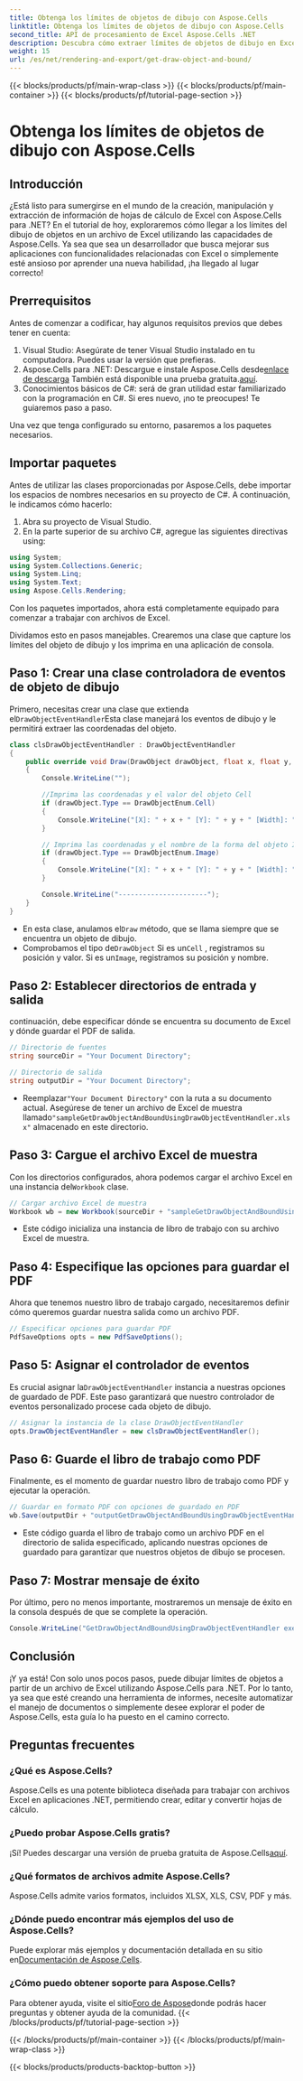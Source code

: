 ```yaml
---
title: Obtenga los límites de objetos de dibujo con Aspose.Cells
linktitle: Obtenga los límites de objetos de dibujo con Aspose.Cells
second_title: API de procesamiento de Excel Aspose.Cells .NET
description: Descubra cómo extraer límites de objetos de dibujo en Excel usando Aspose.Cells para .NET con nuestra completa guía paso a paso.
weight: 15
url: /es/net/rendering-and-export/get-draw-object-and-bound/
---
```


{{< blocks/products/pf/main-wrap-class >}}
{{< blocks/products/pf/main-container >}}
{{< blocks/products/pf/tutorial-page-section >}}

# Obtenga los límites de objetos de dibujo con Aspose.Cells


## Introducción

¿Está listo para sumergirse en el mundo de la creación, manipulación y extracción de información de hojas de cálculo de Excel con Aspose.Cells para .NET? En el tutorial de hoy, exploraremos cómo llegar a los límites del dibujo de objetos en un archivo de Excel utilizando las capacidades de Aspose.Cells. Ya sea que sea un desarrollador que busca mejorar sus aplicaciones con funcionalidades relacionadas con Excel o simplemente esté ansioso por aprender una nueva habilidad, ¡ha llegado al lugar correcto! 

## Prerrequisitos

Antes de comenzar a codificar, hay algunos requisitos previos que debes tener en cuenta:

1. Visual Studio: Asegúrate de tener Visual Studio instalado en tu computadora. Puedes usar la versión que prefieras.
2.  Aspose.Cells para .NET: Descargue e instale Aspose.Cells desde[enlace de descarga](https://releases.aspose.com/cells/net/) También está disponible una prueba gratuita.[aquí](https://releases.aspose.com/).
3. Conocimientos básicos de C#: será de gran utilidad estar familiarizado con la programación en C#. Si eres nuevo, ¡no te preocupes! Te guiaremos paso a paso.

Una vez que tenga configurado su entorno, pasaremos a los paquetes necesarios.

## Importar paquetes

Antes de utilizar las clases proporcionadas por Aspose.Cells, debe importar los espacios de nombres necesarios en su proyecto de C#. A continuación, le indicamos cómo hacerlo:

1. Abra su proyecto de Visual Studio.
2. En la parte superior de su archivo C#, agregue las siguientes directivas using:

```csharp
using System;
using System.Collections.Generic;
using System.Linq;
using System.Text;
using Aspose.Cells.Rendering;
```

Con los paquetes importados, ahora está completamente equipado para comenzar a trabajar con archivos de Excel.

Dividamos esto en pasos manejables. Crearemos una clase que capture los límites del objeto de dibujo y los imprima en una aplicación de consola.

## Paso 1: Crear una clase controladora de eventos de objeto de dibujo

 Primero, necesitas crear una clase que extienda el`DrawObjectEventHandler`Esta clase manejará los eventos de dibujo y le permitirá extraer las coordenadas del objeto.

```csharp
class clsDrawObjectEventHandler : DrawObjectEventHandler
{
    public override void Draw(DrawObject drawObject, float x, float y, float width, float height)
    {
        Console.WriteLine("");

        //Imprima las coordenadas y el valor del objeto Cell
        if (drawObject.Type == DrawObjectEnum.Cell)
        {
            Console.WriteLine("[X]: " + x + " [Y]: " + y + " [Width]: " + width + " [Height]: " + height + " [Cell Value]: " + drawObject.Cell.StringValue);
        }

        // Imprima las coordenadas y el nombre de la forma del objeto Imagen
        if (drawObject.Type == DrawObjectEnum.Image)
        {
            Console.WriteLine("[X]: " + x + " [Y]: " + y + " [Width]: " + width + " [Height]: " + height + " [Shape Name]: " + drawObject.Shape.Name);
        }

        Console.WriteLine("----------------------");
    }
}
```

-  En esta clase, anulamos el`Draw` método, que se llama siempre que se encuentra un objeto de dibujo. 
-  Comprobamos el tipo de`DrawObject` Si es un`Cell` , registramos su posición y valor. Si es un`Image`, registramos su posición y nombre.

## Paso 2: Establecer directorios de entrada y salida

continuación, debe especificar dónde se encuentra su documento de Excel y dónde guardar el PDF de salida.

```csharp
// Directorio de fuentes
string sourceDir = "Your Document Directory";

// Directorio de salida
string outputDir = "Your Document Directory";
```

-  Reemplazar`"Your Document Directory"` con la ruta a su documento actual. Asegúrese de tener un archivo de Excel de muestra llamado`"sampleGetDrawObjectAndBoundUsingDrawObjectEventHandler.xlsx"` almacenado en este directorio.

## Paso 3: Cargue el archivo Excel de muestra

 Con los directorios configurados, ahora podemos cargar el archivo Excel en una instancia del`Workbook` clase.

```csharp
// Cargar archivo Excel de muestra
Workbook wb = new Workbook(sourceDir + "sampleGetDrawObjectAndBoundUsingDrawObjectEventHandler.xlsx");
```

- Este código inicializa una instancia de libro de trabajo con su archivo Excel de muestra. 

## Paso 4: Especifique las opciones para guardar el PDF

Ahora que tenemos nuestro libro de trabajo cargado, necesitaremos definir cómo queremos guardar nuestra salida como un archivo PDF.

```csharp
// Especificar opciones para guardar PDF
PdfSaveOptions opts = new PdfSaveOptions();
```

## Paso 5: Asignar el controlador de eventos

 Es crucial asignar la`DrawObjectEventHandler` instancia a nuestras opciones de guardado de PDF. Este paso garantizará que nuestro controlador de eventos personalizado procese cada objeto de dibujo.

```csharp
// Asignar la instancia de la clase DrawObjectEventHandler
opts.DrawObjectEventHandler = new clsDrawObjectEventHandler();
```

## Paso 6: Guarde el libro de trabajo como PDF

Finalmente, es el momento de guardar nuestro libro de trabajo como PDF y ejecutar la operación.

```csharp
// Guardar en formato PDF con opciones de guardado en PDF
wb.Save(outputDir + "outputGetDrawObjectAndBoundUsingDrawObjectEventHandler.pdf", opts);
```

- Este código guarda el libro de trabajo como un archivo PDF en el directorio de salida especificado, aplicando nuestras opciones de guardado para garantizar que nuestros objetos de dibujo se procesen.

## Paso 7: Mostrar mensaje de éxito

Por último, pero no menos importante, mostraremos un mensaje de éxito en la consola después de que se complete la operación.

```csharp
Console.WriteLine("GetDrawObjectAndBoundUsingDrawObjectEventHandler executed successfully.");
```

## Conclusión

¡Y ya está! Con solo unos pocos pasos, puede dibujar límites de objetos a partir de un archivo de Excel utilizando Aspose.Cells para .NET. Por lo tanto, ya sea que esté creando una herramienta de informes, necesite automatizar el manejo de documentos o simplemente desee explorar el poder de Aspose.Cells, esta guía lo ha puesto en el camino correcto.

## Preguntas frecuentes

### ¿Qué es Aspose.Cells?
Aspose.Cells es una potente biblioteca diseñada para trabajar con archivos Excel en aplicaciones .NET, permitiendo crear, editar y convertir hojas de cálculo.

### ¿Puedo probar Aspose.Cells gratis?
 ¡Sí! Puedes descargar una versión de prueba gratuita de Aspose.Cells[aquí](https://releases.aspose.com/).

### ¿Qué formatos de archivos admite Aspose.Cells?
Aspose.Cells admite varios formatos, incluidos XLSX, XLS, CSV, PDF y más.

### ¿Dónde puedo encontrar más ejemplos del uso de Aspose.Cells?
 Puede explorar más ejemplos y documentación detallada en su sitio en[Documentación de Aspose.Cells](https://reference.aspose.com/cells/net/).

### ¿Cómo puedo obtener soporte para Aspose.Cells?
 Para obtener ayuda, visite el sitio[Foro de Aspose](https://forum.aspose.com/c/cells/9)donde podrás hacer preguntas y obtener ayuda de la comunidad.
{{< /blocks/products/pf/tutorial-page-section >}}

{{< /blocks/products/pf/main-container >}}
{{< /blocks/products/pf/main-wrap-class >}}

{{< blocks/products/products-backtop-button >}}
